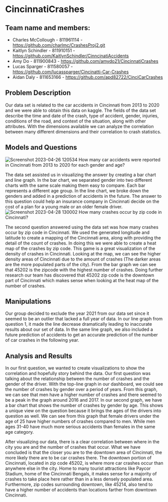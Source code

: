 # CincinnatiCrashes
## Team name and members:


- Charles McCollough - 811961114 - https://github.com/charlmc/CrashesProj2.git
- Kaitlyn Schindler - 811910151 - https://github.com/KaitlynSchindler/CinncinatiAccidents
- Amy Do - 811900843 - https://github.com/amydo21/CincinnatiCrashes
- Lucas Sparger - 811580057 - https://github.com/lucassparger/Cincinatti-Car-Crashes
- Aidan Daly - 811653166 - https://github.com/apd82722/CinciCarCrashes




## Problem Description
Our data set is related to the car accidents in Cincinnati from 2013 to 2020 and we were able to obtain this data on kaggle. The fields of the data set describe the time and date of the crash, type of accident, gender, injuries, conditions of the road, and context of the situation, along with other attributes. With the dimensions available we can analyze the correlation between many different dimensions and their correlation to crash statistics. 




## Models and Questions


![Screenshot 2023-04-26 120534](https://user-images.githubusercontent.com/91034834/235212924-72245481-8aeb-4bdc-b0c1-9dae1f316555.png)
How many car accidents were reported in Cincinnati from 2013 to 2020 for each gender and age?


The data set assisted us in visualizing the answer by creating a bar chart and line graph. In the bar chart, we separated gender into two different charts with the same scale making them easy to compare. Each bar represents a different age group. In the line chart, we broke down the genders and added in a prediction of accidents in the future. The answer to this question could help an insurance company in Cincinnati decide on the cost of a plan for a young male or an older female driver. 
![Screenshot 2023-04-28 130002](https://user-images.githubusercontent.com/91034834/235212948-5129acfb-a570-45dd-9459-22eee7162f35.png)
How many crashes occur by zip code in Cincinnati?


The second question answered using the data set was how many crashes occur by zip code in Cincinnati. We used the generated longitude and latitude to create a mapping of the Cincinnati area, along with providing the detail of the count of crashes. In doing this we were able to create a heat map of the crashes by zip code. This game is a great visualization of the density of crashes in Cincinnati. Looking at the map, we can see the higher density areas of Cincinnati due to the amount of crashes (The darker areas are the more populated parts of the city). From the bar graph we can see that 45202 is the zipcode with the highest number of crashes. Doing further research our team has discovered that 45202 zip code is the downtown part of Cincinnati which makes sense when looking at the heat map of the number of crashes. 

## Manipulations
Our group decided to exclude the year 2021 from our data set since it seemed to be an outlier that lacked a full year of data. In our line graph from question 1, it made the line decrease dramatically leading to inaccurate results about our set of data. In the same line graph, we also included a future prediction of accidents to get an accurate prediction of the number of car crashes in the following year.


## Analysis and Results
In our first question, we wanted to create visualizations to show the correlation and hopefully story behind the data. Our first question was talking about the relationship between the number of crashes and the gender of the driver. With the top-line graph in our dashboard, we could see the number of crashes by gender over a period of years. From this graph, we can see that men have a higher number of crashes and there seemed to be a peak in the graph around 2016 and 2017. In our second graph, we have a bar chart that shows the number of crashes by gender by age. This shows a unique view on the question because it brings the ages of the drivers into question as well. We can see from this graph that female drivers under the age of 25 have higher numbers of crashes compared to men. While men ages 31-40 have much more serious accidents than females in the same age category.






After visualizing our data, there is a clear correlation between where in the city you are and the number of crashes that occur. What we have concluded is that the closer you are to the downtown area of Cincinnati, the more likely there are to be car crashes there. The downtown portion of Cincinnati, located in zip code 45202, is where more car crashes occur than anywhere else in the city. Home to many tourist attractions like Paycor Stadium, home of the Cincinnati Bengals, it makes sense for a majority of crashes to take place here rather than in a less densely populated area. Furthermore, zip codes surrounding downtown, like 45214, also tend to have a higher number of accidents than locations farther from downtown Cincinnati.








